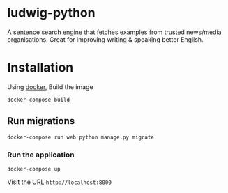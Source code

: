 # ludwig-python
A sentence search engine that fetches examples from trusted news/media organisations. Great for improving writing & speaking better English.

# Installation
Using [docker](https://www.docker.com/), 
Build the image
```
docker-compose build
```
## Run migrations
```
docker-compose run web python manage.py migrate
```

### Run the application
```
docker-compose up
```

Visit the URL ```http://localhost:8000```